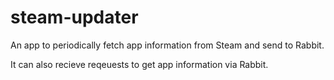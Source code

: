 # steam-updater

An app to periodically fetch app information from Steam and send to Rabbit.

It can also recieve reqeuests to get app information via Rabbit.
